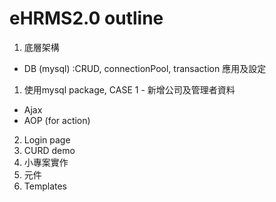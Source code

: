 # eHRMS2.0 outline

1. 底層架構
  * DB (mysql) :CRUD, connectionPool, transaction 應用及設定 
   1. 使用mysql package, CASE 1 - 新增公司及管理者資料
  * Ajax
  * AOP (for action)
2. Login page
3. CURD demo
4. 小專案實作
5. 元件
6. Templates
